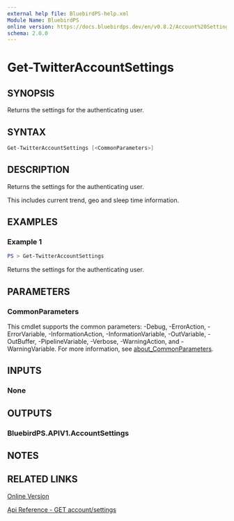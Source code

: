 ```yaml
---
external help file: BluebirdPS-help.xml
Module Name: BluebirdPS
online version: https://docs.bluebirdps.dev/en/v0.8.2/Account%20Settings%2C%20User%20Profile%2C%20and%20Saved%20Searches/Get-TwitterAccountSettings
schema: 2.0.0
---
```


# Get-TwitterAccountSettings

## SYNOPSIS

Returns the settings for the authenticating user.

## SYNTAX

```powershell
Get-TwitterAccountSettings [<CommonParameters>]
```

## DESCRIPTION

Returns the settings for the authenticating user.

This includes current trend, geo and sleep time information.

## EXAMPLES

### Example 1

```powershell
PS > Get-TwitterAccountSettings
```

Returns the settings for the authenticating user.

## PARAMETERS

### CommonParameters

This cmdlet supports the common parameters: -Debug, -ErrorAction, -ErrorVariable, -InformationAction, -InformationVariable, -OutVariable, -OutBuffer, -PipelineVariable, -Verbose, -WarningAction, and -WarningVariable. For more information, see [about_CommonParameters](http://go.microsoft.com/fwlink/?LinkID=113216).

## INPUTS

### None

## OUTPUTS

### BluebirdPS.APIV1.AccountSettings

## NOTES

## RELATED LINKS

[Online Version](https://docs.bluebirdps.dev/en/v0.8.2/Account%20Settings%2C%20User%20Profile%2C%20and%20Saved%20Searches/Get-TwitterAccountSettings)

[Api Reference - GET account/settings](https://developer.twitter.com/en/docs/twitter-api/v1/accounts-and-users/manage-account-settings/api-reference/get-account-settings)
